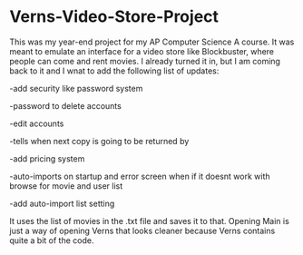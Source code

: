 # Verns-Video-Store-Project

This was my year-end project for my AP Computer Science A course. It was meant to emulate an interface for a video store like Blockbuster, where people can come and rent movies. I already turned it in, but I am coming back to it and I wnat to add the following list of updates:

-add security like password system

-password to delete accounts

-edit accounts

-tells when next copy is going to be returned by

-add pricing system

-auto-imports on startup and error screen when if it doesnt work with browse for movie and user list

-add auto-import list setting

It uses the list of movies in the .txt file and saves it to that. Opening Main is just a way of opening Verns that looks cleaner because Verns contains quite a bit of the code.
